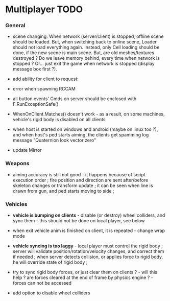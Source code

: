 

# Multiplayer TODO


### General

- scene changing: When network (server/client) is stopped, offline scene should be loaded. But, when switching back to online scene, Loader should not load everything again. Instead, only Cell loading should be done, if the new scene is main scene. But, are old meshes/textures destroyed ? Do we leave memory behind, every time when network is stopped ? Or... just exit the game when network is stopped (display message box first ?).

- add ability for client to request: 

- error when spawning RCCAM

- all button events' Cmds on server should be enclosed with F.RunExceptionSafe()

- WhenOnClient.Matches() doesn't work - as a result, on some machines, vehicle's rigid body is disabled on all clients

- when host is started on windows and android (maybe on linux too ?), and when host's ped starts aiming, the clients get spamming log message "Quaternion look vector zero"

- update Mirror


### Weapons

- aiming accuracy is still not good - it happens because of script execution order ; fire position and direction are sent after/before skeleton changes or transform update ; it can be seen when line is drawn from gun, and ped starts moving to side ;


### Vehicles

- **vehicle is bumping on clients** - disable (or destroy) wheel colliders, and sync them - this should not be done on local player, see below

- when exit vehicle anim is finished on client, it is repeated - change wrap mode

- **vehicle syncing is too laggy** - local player must control the rigid body ; server will validate position/rotation/velocity changes, and correct them if needed ; when server detects collision, or applies force to rigid body, he will override state of rigid body ;

- try to sync rigid body forces, or just clear them on clients ? - will this help ? are forces cleared at the end of frame by physics engine ? - forces can not be accessed

- add option to disable wheel colliders



